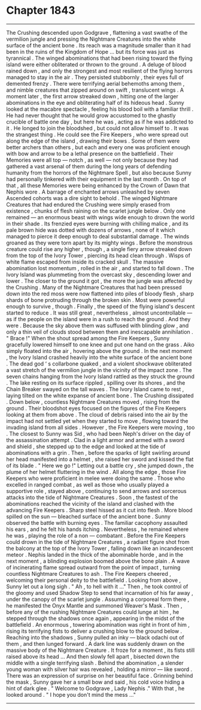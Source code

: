 
# Chapter 1843


---

The Crushing descended upon Godgrave , flattening a vast swathe of the vermilion jungle and pressing the Nightmare Creatures into the white surface of the ancient bone . Its reach was a magnitude smaller than it had been in the ruins of the Kingdom of Hope ... but its force was just as tyrannical .
The winged abominations that had been rising toward the flying island were either obliterated or thrown to the ground . A deluge of blood rained down , and only the strongest and most resilient of the flying horrors managed to stay in the air . They persisted stubbornly , their eyes full of demented frenzy .
There were terrifying aerial behemoths among them , and nimble creatures that zipped around on swift , translucent wings .
A moment later , the first arrow streaked down , hitting one of the larger abominations in the eye and obliterating half of its hideous head .
Sunny looked at the macabre spectacle , feeling his blood boil with a familiar thrill . He had never thought that he would grow accustomed to the ghastly crucible of battle one day , but here he was , acting as if he was addicted to it . He longed to join the bloodshed , but could not allow himself to . It was the strangest thing .
He could see the Fire Keepers , who were spread out along the edge of the island , drawing their bows . Some of them were better archers than others , but each and every one was proficient enough with bow and arrow to be a lethal presence on the battlefield .
Their Memories were all top — notch , as well — not only because they had gathered a vast arsenal of them during the long years of defending humanity from the horrors of the Nightmare Spell , but also because Sunny had personally tinkered with their equipment in the last month . On top of that , all these Memories were being enhanced by the Crown of Dawn that Nephis wore .
A barrage of enchanted arrows unleashed by seven Ascended cohorts was a dire sight to behold .
The winged Nightmare Creatures that had endured the Crushing were simply erased from existence , chunks of flesh raining on the scarlet jungle below . Only one remained — an enormous beast with wings wide enough to drown the world in their shade . Its frenzied eyes were burning with chilling malice , and its pale brown hide was dotted with dozens of arrows , none of it which managed to pierce it deep enough to deal substantial damage .
The winds groaned as they were torn apart by its mighty wings .
Before the monstrous creature could rise any higher , though , a single fiery arrow streaked down from the top of the Ivory Tower , piercing its head clean through . Wisps of white flame escaped from inside its cracked skull .
The massive abomination lost momentum , rolled in the air , and started to fall down .
The Ivory Island was plummeting from the overcast sky , descending lower and lower . The closer to the ground it got , the more the jungle was affected by the Crushing . Many of the Nightmare Creatures that had been pressed down into the red moss were now flattened into piles of bloody flesh , sharp shards of bone protruding through the broken skin .
Most were powerful enough to survive , though .
Finally , the speed of the flying island's descent started to reduce .
It was still great , nevertheless , almost uncontrollable — as if the people on the island were in a rush to reach the ground .
And they were . Because the sky above them was suffused with blinding glow , and only a thin veil of clouds stood between them and inescapable annihilation .
" Brace !"
When the shout spread among the Fire Keepers , Sunny gracefully lowered himself to one knee and put one hand on the grass . Aiko simply floated into the air , hovering above the ground .
In the next moment , the Ivory Island crashed heavily into the white surface of the ancient bone .
The dead god ‘ s collarbone quaked , and a violent shockwave obliterated a vast stretch of the vermilion jungle in the vicinity of the impact zone .
The seven chains hanging from the Ivory Island rattled as they struck the ground . The lake resting on its surface rippled , spilling over its shores , and the Chain Breaker swayed on the tall waves .
The Ivory Island came to rest , laying tilted on the white expanse of ancient bone .
The Crushing dissipated .
Down below , countless Nightmare Creatures moved , rising from the ground . Their bloodshot eyes focused on the figures of the Fire Keepers looking at them from above .
The cloud of debris raised into the air by the impact had not settled yet when they started to move , flowing toward the invading island from all sides .
However , the Fire Keepers were moving , too .
The closest to Sunny was Sid , who had been Neph's driver on the day of the assassination attempt . Clad in a light armor and armed with a sword and shield , she stepped up to the edge and looked at the tide of abominations with a grin .
Then , before the sparks of light swirling around her head manifested into a helmet , she raised her sword and kissed the flat of its blade .
" Here we go !"
Letting out a battle cry , she jumped down , the plume of her helmet fluttering in the wind .
All along the edge , those Fire Keepers who were proficient in melee were doing the same . Those who excelled in ranged combat , as well as those who usually played a supportive role , stayed above , continuing to send arrows and sorcerous attacks into the tide of Nightmare Creatures .
Soon , the fastest of the abominations reached the vicinity of the island and clashed with the advancing Fire Keepers . Sharp steel hissed as it cut into flesh .
More blood spilled on the sun — bleached surface of the ancient bone .
Sunny observed the battle with burning eyes . The familiar cacophony assaulted his ears , and he felt his hands itching . Nevertheless , he remained where he was , playing the role of a non — combatant .
Before the Fire Keepers could drown in the tide of Nightmare Creatures , a radiant figure shot from the balcony at the top of the Ivory Tower , falling down like an incandescent meteor .
Nephis landed in the thick of the abominable horde , and in the next moment , a blinding explosion boomed above the bone plain . A wave of incinerating flame spread outward from the point of impact , turning countless Nightmare Creatures to ash .
The Fire Keepers cheered , welcoming their personal deity to the battlefield .
Looking from above , Sunny let out a long sigh .
" Ah , to hell with it ..."
Then , he took control of the gloomy and used Shadow Step to send that incarnation of his far away , under the canopy of the scarlet jungle .
Assuming a corporeal form there , he manifested the Onyx Mantle and summoned Weaver's Mask .
Then , before any of the rushing Nightmare Creatures could lunge at him , he stepped through the shadows once again , appearing in the midst of the battlefield .
An enormous , towering abomination was right in front of him , rising its terrifying fists to deliver a crushing blow to the ground below .
Reaching into the shadows , Sunny pulled an inky — black odachi out of them , and then lunged forward .
A dark line was suddenly drawn on the massive body of the Nightmare Creature . It froze for a moment , its fists still raised above its head ...
And then slowly fell apart , bisected down the middle with a single terrifying slash .
Behind the abomination , a slender young woman with silver hair was revealed , holding a mirror — like sword .
There was an expression of surprise on her beautiful face .
Grinning behind the mask , Sunny gave her a small bow and said , his cold voice hiding a hint of dark glee .
" Welcome to Godgrave , Lady Nephis ."
With that , he looked around .
" I hope you don't mind the mess ..."

---

